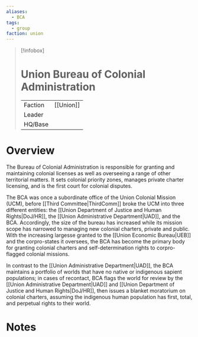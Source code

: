 ```yaml
---
aliases:
  - BCA
tags:
  - group
faction: union
---
```

> [!infobox] 
> # Union Bureau of Colonial Administration
> | | |
> | ---- | ---- |
> | Faction | [[Union]] |
> | Leader |  |
> | HQ/Base | |


# Overview
The Bureau of Colonial Administration is responsible for granting and maintaining colonial licenses as well as overseeing a range of other territorial matters. It sets colonial priority zones, manages private charter licensing, and is the first court for colonial disputes.

The BCA was once a subordinate office of the Union Colonial Mission (UCM), before [[Third Committee|ThirdComm]] broke the UCM into three different entities: the [[Union Department of Justice and Human Rights|DoJ/HR]], the [[Union Administrative Department|UAD]], and the BCA. Accordingly, the size of the bureau has increased while its mission scope has narrowed to managing new colonial charters, private and public. With the increasing largesse granted to the [[Union Economic Bureau|UEB]] and the corpro-states it oversees, the BCA has become the primary body for granting colonial charters and self-determination rights to corpro-flagged colonial missions.

In contrast to the [[Union Administrative Department|UAD]], the BCA maintains a portfolio of worlds that have no native or indigenous sapient populations; in cases of recontact, BCA flags the world for review by the [[Union Administrative Department|UAD]] and [[Union Department of Justice and Human Rights|DoJ/HR]], then issues a blanket moratorium on colonial charters, assuming the indigenous human population has first, total, and perpetual rights to their world.

# Notes